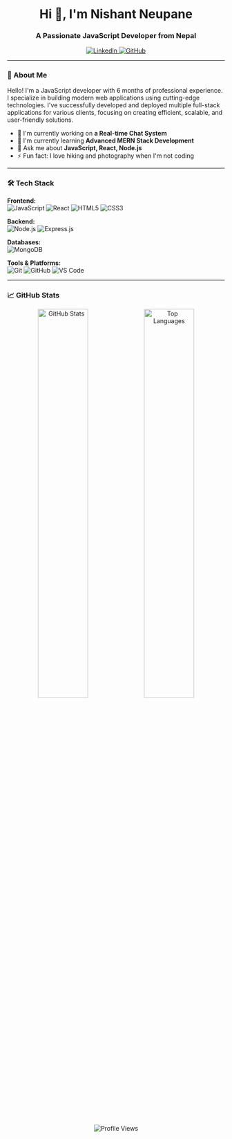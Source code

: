 <h1 align="center">Hi 👋, I'm Nishant Neupane</h1>
<h3 align="center">A Passionate JavaScript Developer from Nepal</h3>

<p align="center">
  <a href="https://www.linkedin.com/in/nishant-neupane-126193238/" target="_blank">
    <img src="https://img.shields.io/badge/LinkedIn-0077B5?style=for-the-badge&logo=linkedin&logoColor=white" alt="LinkedIn"/>
  </a>
  <a href="https://github.com/nishant-neupane" target="_blank">
    <img src="https://img.shields.io/badge/GitHub-100000?style=for-the-badge&logo=github&logoColor=white" alt="GitHub"/>
  </a>
</p>

---

### 🚀 About Me

Hello! I'm a JavaScript developer with 6 months of professional experience. I specialize in building modern web applications using cutting-edge technologies. I've successfully developed and deployed multiple full-stack applications for various clients, focusing on creating efficient, scalable, and user-friendly solutions.

- 🔭 I'm currently working on **a Real-time Chat System**
- 🌱 I'm currently learning **Advanced MERN Stack Development**
- 💬 Ask me about **JavaScript, React, Node.js**
- ⚡ Fun fact: I love hiking and photography when I'm not coding

---

### 🛠 Tech Stack

**Frontend:**  
![JavaScript](https://img.shields.io/badge/JavaScript-F7DF1E?style=for-the-badge&logo=javascript&logoColor=black)
![React](https://img.shields.io/badge/React-20232A?style=for-the-badge&logo=react&logoColor=61DAFB)
![HTML5](https://img.shields.io/badge/HTML5-E34F26?style=for-the-badge&logo=html5&logoColor=white)
![CSS3](https://img.shields.io/badge/CSS3-1572B6?style=for-the-badge&logo=css3&logoColor=white)

**Backend:**  
![Node.js](https://img.shields.io/badge/Node.js-339933?style=for-the-badge&logo=nodedotjs&logoColor=white)
![Express.js](https://img.shields.io/badge/Express.js-000000?style=for-the-badge&logo=express&logoColor=white)

**Databases:**  
![MongoDB](https://img.shields.io/badge/MongoDB-4EA94B?style=for-the-badge&logo=mongodb&logoColor=white)

**Tools & Platforms:**  
![Git](https://img.shields.io/badge/Git-F05032?style=for-the-badge&logo=git&logoColor=white)
![GitHub](https://img.shields.io/badge/GitHub-100000?style=for-the-badge&logo=github&logoColor=white)
![VS Code](https://img.shields.io/badge/VS_Code-007ACC?style=for-the-badge&logo=visual-studio-code&logoColor=white)

---

### 📈 GitHub Stats

<p align="center">
  <img width="48%" src="https://github-readme-stats.vercel.app/api?username=nishant-neupane&show_icons=true&theme=radical&hide_border=true&title_color=e8932e&bg_color=1d0e11" alt="GitHub Stats" />
  <img width="48%" src="https://github-readme-stats.vercel.app/api/top-langs/?username=nishant-neupane&layout=compact&theme=radical&hide_border=true&title_color=e8932e&bg_color=1d0e11" alt="Top Languages" />
</p>

<p align="center">
  <img src="https://komarev.com/ghpvc/?username=nishant-neupane&label=Profile%20views&color=0e75b6&style=flat" alt="Profile Views" /> 
</p>
